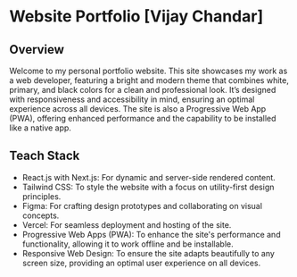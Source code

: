 # Website Portfolio [Vijay Chandar]
## Overview
Welcome to my personal portfolio website. This site showcases my work as a web developer, featuring a bright and modern theme that combines white, primary, and black colors for a clean and professional look. It’s designed with responsiveness and accessibility in mind, ensuring an optimal experience across all devices. The site is also a Progressive Web App (PWA), offering enhanced performance and the capability to be installed like a native app.

## Teach Stack
- React.js with Next.js: For dynamic and server-side rendered content.
- Tailwind CSS: To style the website with a focus on utility-first design principles.
- Figma: For crafting design prototypes and collaborating on visual concepts.
- Vercel: For seamless deployment and hosting of the site.
- Progressive Web Apps (PWA): To enhance the site's performance and functionality, allowing it to work offline and be installable.
- Responsive Web Design: To ensure the site adapts beautifully to any screen size, providing an optimal user experience on all devices.
